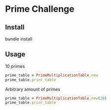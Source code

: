 # Prime Challenge

## Install

bundle install


## Usage

10 primes
```ruby
prime_table = PrimeMultiplicationTable.new
prime_table.print_table
```

Arbitrary amount of primes
```ruby
prime_table = PrimeMultiplicationTable.new(20)
prime_table.print_table
```
